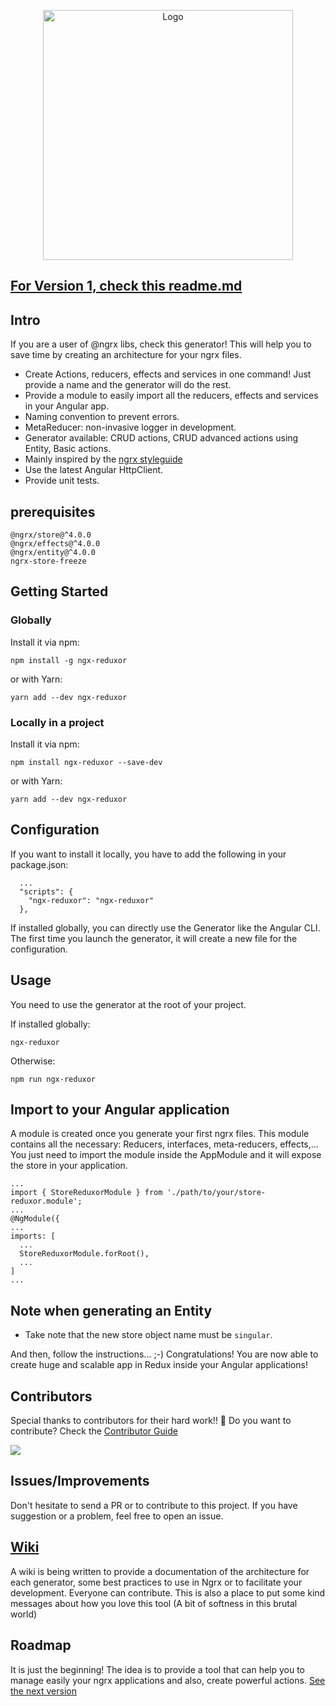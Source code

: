 <p align="center">
<img width="400" src="https://github.com/kmathy/ngx-reduxor/blob/master/Ngx-reduxor.png" alt="Logo">
</p>

## [For Version 1, check this readme.md](https://github.com/kmathy/ngx-reduxor/blob/master/README_v1.md)

## Intro
If you are a user of @ngrx libs, check this generator! This will help you to save time by creating an architecture for your ngrx files. 

* Create Actions, reducers, effects and services in one command! Just provide a name and the generator will do the rest.
* Provide a module to easily import all the reducers, effects and services in your Angular app.
* Naming convention to prevent errors.
* MetaReducer: non-invasive logger in development.
* Generator available: CRUD actions, CRUD advanced actions using Entity, Basic actions.
* Mainly inspired by the [ngrx styleguide](https://github.com/orizens/ngrx-styleguide)
* Use the latest Angular HttpClient.
* Provide unit tests.

## prerequisites

```
@ngrx/store@^4.0.0
@ngrx/effects@^4.0.0
@ngrx/entity@^4.0.0
ngrx-store-freeze
```

## Getting Started
### Globally
Install it via npm:

```shell
npm install -g ngx-reduxor
```

or with Yarn:
```shell
yarn add --dev ngx-reduxor
```
### Locally in a project
Install it via npm:

```shell
npm install ngx-reduxor --save-dev
```

or with Yarn:
```shell
yarn add --dev ngx-reduxor
```

## Configuration

If you want to install it locally, you have to add the following in your package.json:

```
  ...
  "scripts": {
    "ngx-reduxor": "ngx-reduxor"
  },
```

If installed globally, you can directly use the Generator like the Angular CLI.<br>
The first time you launch the generator, it will create a new file for the configuration.

## Usage
You need to use the generator at the root of your project.

If installed globally:
```shell
ngx-reduxor
```

Otherwise:
```
npm run ngx-reduxor
```

## Import to your Angular application
A module is created once you generate your first ngrx files. This module contains all the necessary: Reducers, interfaces, meta-reducers, effects,...
You just need to import the module inside the AppModule and it will expose the store in your application.

```
...
import { StoreReduxorModule } from './path/to/your/store-reduxor.module';
...
@NgModule({
...
imports: [
  ...
  StoreReduxorModule.forRoot(),
  ...
]
...
```

## Note when generating an Entity

* Take note that the new store object name must be `singular`.

And then, follow the instructions... ;-)
Congratulations! You are now able to create huge and scalable app in Redux inside your Angular applications!

## Contributors

Special thanks to contributors for their hard work!! 🙏 Do you want to contribute? Check the [Contributor Guide](https://github.com/kmathy/ngx-reduxor/blob/master/CONTRIBUTOR_GUIDE.md)

<a href="https://github.com/lexcaraig">
  <img src="https://avatars1.githubusercontent.com/u/15936424?s=75&v=4">
</a>

## Issues/Improvements
Don't hesitate to send a PR or to contribute to this project. If you have suggestion or a problem, feel free to open an issue.

## [Wiki](https://github.com/kmathy/ngx-reduxor/wiki)
A wiki is being written to provide a documentation of the architecture for each generator, some best practices to use in Ngrx or to facilitate your development. Everyone can contribute. This is also a place to put some kind messages about how you love this tool (A bit of softness in this brutal world)

## Roadmap
It is just the beginning! The idea is to provide a tool that can help you to manage easily your ngrx applications and also, create powerful actions. [See the next version](https://github.com/kmathy/ngx-reduxor/projects/1)
